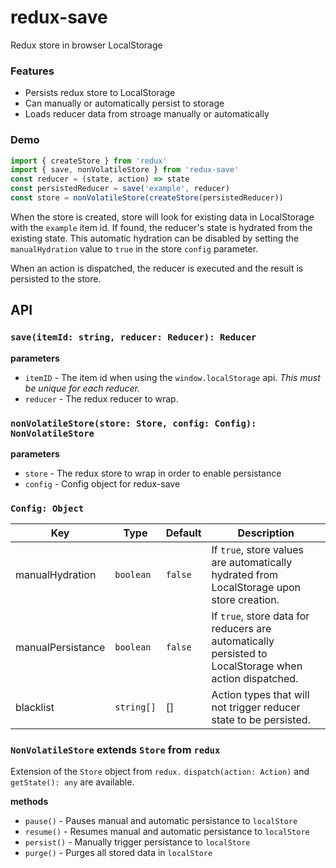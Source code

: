 # redux-save

Redux store in browser LocalStorage

### Features

- Persists redux store to LocalStorage
- Can manually or automatically persist to storage
- Loads reducer data from stroage manually or automatically

### Demo

```js
import { createStore } from 'redux'
import { save, nonVolatileStore } from 'redux-save'
const reducer = (state, action) => state
const persistedReducer = save('example', reducer)
const store = nonVolatileStore(createStore(persistedReducer))
```

When the store is created, store will look for existing data in LocalStorage with the `example` item id. If found, the reducer's state is hydrated from the existing state. This automatic hydration can be disabled by setting the `manualHydration` value to `true` in the store `config` parameter.

When an action is dispatched, the reducer is executed and the result is persisted to the store.

## API

### `save(itemId: string, reducer: Reducer): Reducer`

**parameters**

- `itemID` - The item id when using the `window.localStorage` api. _This must be unique for each reducer._
- `reducer` - The redux reducer to wrap.

### `nonVolatileStore(store: Store, config: Config): NonVolatileStore`

**parameters**

- `store` - The redux store to wrap in order to enable persistance
- `config` - Config object for redux-save

### `Config: Object`

| Key               | Type       | Default | Description                                                                                            |
| ----------------- | ---------- | ------- | ------------------------------------------------------------------------------------------------------ |
| manualHydration   | `boolean`  | `false` | If `true`, store values are automatically hydrated from LocalStorage upon store creation.              |
| manualPersistance | `boolean`  | `false` | If `true`, store data for reducers are automatically persisted to LocalStorage when action dispatched. |
| blacklist         | `string[]` | []      | Action types that will not trigger reducer state to be persisted.                                      |

### `NonVolatileStore` extends `Store` from `redux`

Extension of the `Store` object from `redux.` `dispatch(action: Action)` and `getState(): any` are available.

**methods**

- `pause()` - Pauses manual and automatic persistance to `localStore`
- `resume()` - Resumes manual and automatic persistance to `localStore`
- `persist()` - Manually trigger persistance to `localStore`
- `purge()` - Purges all stored data in `localStore`
